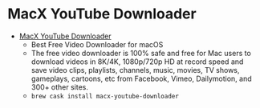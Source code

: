 # MacX YouTube Downloader
- [MacX YouTube Downloader](https://www.macxdvd.com/free-youtube-video-downloader-mac/)
  -  Best Free Video Downloader for macOS
  - The free video downloader is 100% safe and free for Mac users to download videos in 8K/4K, 1080p/720p HD at record speed and save video clips, playlists, channels, music, movies, TV shows, gameplays, cartoons, etc from Facebook, Vimeo, Dailymotion, and 300+ other sites.
  - `brew cask install macx-youtube-downloader`
